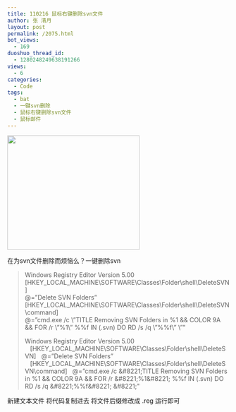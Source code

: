 ```yaml
---
title: 110216 鼠标右键删除svn文件
author: 张 清月
layout: post
permalink: /2075.html
bot_views:
  - 169
duoshuo_thread_id:
  - 1280248249638191266
views:
  - 6
categories:
  - Code
tags:
  - bat
  - 一键svn删除
  - 鼠标右键删除svn文件
  - 鼠标邮件
---
```

[<img class="aligncenter size-medium wp-image-2076" title="subversion_logo-384x332" src="http://www.80aj.com/wp-content/uploads/2011/02/subversion_logo-384x332-300x259.png" alt="" width="300" height="259" />][1]

在为svn文件删除而烦恼么？一键删除svn

> <div id="_mcePaste">
>   Windows Registry Editor Version 5.00
> </div>
> 
> <div id="_mcePaste">
>   [HKEY_LOCAL_MACHINE\SOFTWARE\Classes\Folder\shell\DeleteSVN]
> </div>
> 
> <div id="_mcePaste">
>   @=&#8221;Delete SVN Folders&#8221;
> </div>
> 
> <div id="_mcePaste">
>   [HKEY_LOCAL_MACHINE\SOFTWARE\Classes\Folder\shell\DeleteSVN\command]
> </div>
> 
> <div id="_mcePaste">
>   @=&#8221;cmd.exe /c \&#8221;TITLE Removing SVN Folders in %1 && COLOR 9A && FOR /r \&#8221;%1\&#8221; %%f IN (.svn) DO RD /s /q \&#8221;%%f\&#8221; \&#8221;"
> </div>
> 
> Windows Registry Editor Version 5.00    [HKEY\_LOCAL\_MACHINE\SOFTWARE\Classes\Folder\shell\DeleteSVN]   @=&#8221;Delete SVN Folders&#8221;    [HKEY\_LOCAL\_MACHINE\SOFTWARE\Classes\Folder\shell\DeleteSVN\command]   @=&#8221;cmd.exe /c \&#8221;TITLE Removing SVN Folders in %1 && COLOR 9A && FOR /r \&#8221;%1\&#8221; %%f IN (.svn) DO RD /s /q \&#8221;%%f\&#8221; \&#8221;"

新建文本文件 将代码复制进去 将文件后缀修改成 .reg 运行即可

 [1]: http://www.80aj.com/wp-content/uploads/2011/02/subversion_logo-384x332.png